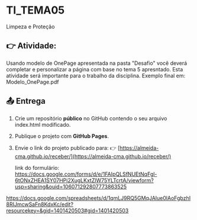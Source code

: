 # TI_TEMA05
Limpeza e Proteção

## 👉 Atividade:
Usando modelo de OnePage apresentada na pasta "Desafio" você deverá completar e personalizar a página com base no tema 5 apresntado. Esta atividade será importante para o trabalho da disciplina. Exemplo final em: Modelo_OnePage.pdf

## 📤 Entrega

1. Crie um repositório **público** no GitHub contendo o seu arquivo index.html modificado.
2. Publique o projeto com **GitHub Pages**.
3. Envie o link do projeto publicado para:
   👉 [https://almeida-cma.github.io/receber/](https://almeida-cma.github.io/receber/)

   link do formulário: https://docs.google.com/forms/d/e/1FAIpQLSfNUEtNqFgl-6tONxZHEA1SY07HPj2XugLKxtZlW75YLTcrtA/viewform?usp=sharing&ouid=106071292807773863525

https://docs.google.com/spreadsheets/d/1qmLJ9RQ5GMqJAIue0lAoFgbzhI8RIJmcwSaFn8KdxKc/edit?resourcekey=&gid=1401420503#gid=1401420503
